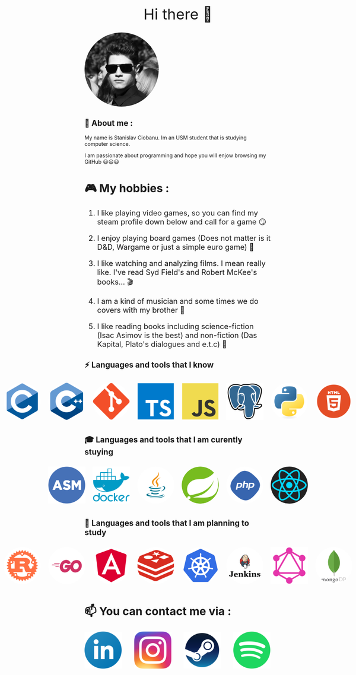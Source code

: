 
<div style="width: 100%; height: 100px; display: flex; align-items: center; justify-content: center; font-size: 40px">

Hi there 👋

</div


<div style="width: 100%; height: 200px; display: flex; align-items: center; justify-content: center;">

<img src="images/stasssssss.jpg " style="border-radius: 50%; width: 200px; height: 200px; align:center">

</div

<div style="font-size: 20px; align-items: center; justify-content: center;">

## 💬 About me :
My name is Stanislav Ciobanu. Im an USM student that is studying computer science.

I am passionate about programming and hope you will enjow browsing my GitHub 😃😃😃

</div>


<div style="font-size: 20px; align-items: center; justify-content: center;">

## 🎮 My hobbies :

1. I like playing video games, so you can find my steam profile down below and call for a game 😏

2. I enjoy playing board games (Does not matter is it D&D, Wargame or just a simple euro game) 🎲

3. I like watching and analyzing films. I mean really like. I've read Syd Field's and Robert McKee's books... 🎬

4. I am a kind of musician and some times we do covers with my brother 🎸

5. I like reading books including science-fiction (Isac Asimov is the best) and non-fiction (Das Kapital, Plato's dialogues and e.t.c) 📘

</div>

<div>

##  ⚡ Languages and tools that I know

</div>

<div style="display:flex; align-items: center; justify-content: center;">

<img src="images/68747470733a2f2f63646e2e6a7364656c6976722e6e65742f67682f64657669636f6e732f64657669636f6e2f69636f6e732f6373686172702f6373686172702d6f726967696e616c2e737667.svg" style="border-radius: 50%; width: 100px; height: 100px; margin:10px;">

<img src="images/68747470733a2f2f63646e2e6a7364656c6976722e6e65742f67682f64657669636f6e732f64657669636f6e2f69636f6e732f632f632d6f726967696e616c2e737667.svg " style="border-radius: 50%; width: 100px; height: 100px; margin:10px;">

<img src="images/68747470733a2f2f63646e2e6a7364656c6976722e6e65742f67682f64657669636f6e732f64657669636f6e2f69636f6e732f63706c7573706c75732f63706c7573706c75732d6f726967696e616c2e737667.svg" style="border-radius: 50%; width: 100px; height: 100px; margin:10px;">

<img src="images/68747470733a2f2f63646e2e6a7364656c6976722e6e65742f67682f64657669636f6e732f64657669636f6e2f69636f6e732f6769742f6769742d6f726967696e616c2e737667.svg" style="border-radius: 50%; width: 100px; height: 100px; margin:10px;">

<img src="images/68747470733a2f2f63646e2e6a7364656c6976722e6e65742f67682f64657669636f6e732f64657669636f6e2f69636f6e732f747970657363726970742f747970657363726970742d6f726967696e616c2e737667.svg" style=" width: 100px; height: 100px; margin:10px;">

<img src="images/68747470733a2f2f63646e2e6a7364656c6976722e6e65742f67682f64657669636f6e732f64657669636f6e2f69636f6e732f6a6176617363726970742f6a6176617363726970742d6f726967696e616c2e737667.svg" style=" width: 100px; height: 100px; margin:10px;">

<img src="images/68747470733a2f2f63646e2e6a7364656c6976722e6e65742f67682f64657669636f6e732f64657669636f6e2f69636f6e732f706f737467726573716c2f706f737467726573716c2d6f726967696e616c2e737667.svg" style="width: 100px; height: 100px; margin:10px;">

<img src="images/68747470733a2f2f63646e2e6a7364656c6976722e6e65742f67682f64657669636f6e732f64657669636f6e2f69636f6e732f707974686f6e2f707974686f6e2d6f726967696e616c2e737667.svg" style="border-radius: 50%; width: 100px; height: 100px; margin:10px;">

<img src="images/logo-2582748_1280.webp" style="border-radius: 50%; width: 100px; height: 100px; margin:10px;">

<img src="images/css3.png" style="border-radius: 50%; width: 100px; height: 100px; margin:10px;">

</div>

<div>

##  🎓 Languages and tools that I am curently stuying 

</div>

<div style="display:flex; align-items: center; justify-content: center;">

<img src="images/ASM-Symbol-Blue-Tight-002-min-300x300.png" style="width: 100px; height: 100px; margin:10px;">

<img src="images/68747470733a2f2f63646e2e6a7364656c6976722e6e65742f67682f64657669636f6e732f64657669636f6e2f69636f6e732f646f636b65722f646f636b65722d706c61696e2d776f72646d61726b2e737667.svg" style="width: 100px; height: 100px; margin:10px;">

<img src="images/java-logo.png" style="border-radius: 50%; width: 100px; height: 100px; margin:10px;">

<img src="images/spring-logo.png" style="border-radius: 50%; width: 100px; height: 100px; margin:10px;">

<img src="images/pngimg.com - php_PNG29.png" style="border-radius: 50%; width: 100px; height: 100px; margin:10px;">

<img src="images/react.png" style="border-radius: 50%; width: 100px; height: 100px; margin:10px;">

</div>

<div>

##  🔭 Languages and tools that I am planning to study

</div>


<div style="display:flex; align-items: center; justify-content: center;">

<img src="images/F_Sharp_logo.svg.png" style="border-radius: 50%; width: 100px; height: 100px; margin:10px;">

<img src="images/rust-1.png" style="border-radius: 50%; width: 100px; height: 100px; margin:10px;">

<img src="images/Go-Logo_Fuchsia.png" style="border-radius: 50%; width: 100px; height: 100px; margin:10px;">

<img src="images/21_Angular_logo_logos-512.webp" style="border-radius: 50%; width: 100px; height: 100px; margin:10px;">

<img src="images/free-redis-logo-icon-download-in-svg-png-gif-file-formats--programming-langugae-freebies-pack-logos-icons-1175103.webp" style="border-radius: 50%; width: 100px; height: 100px; margin:10px;">

<img src="images/21_d3cvM_400x400.png" style="border-radius: 50%; width: 100px; height: 100px; margin:10px;">

<img src="images/jenkins.png" style="border-radius: 50%; width: 100px; height: 100px; margin:10px;">

<img src="images/GraphQL_Logo.svg.png" style=" width: 100px; height: 100px; margin:10px;">

<img src="images/mongodb-icon-2.svg" style="border-radius: 50%; width: 100px; height: 100px; margin:10px;">

<img src="images/terraform.svg" style="border-radius: 50%; width: 100px; height: 100px; margin:10px;">

</div>

<div style="font-size: 20px;">

## 📫 You can contact me via :

<div style=" display:flex; align-items: center; justify-content: center;">

<a href="https://www.linkedin.com/in/stasciobanu/" target="_blank" style="display: flex; align-items: center; text-decoration: none;">
    <img src="images/linkedin-icon.svg" alt="LinkedIn" width="100" height="100" style="margin-right: 8px;">
</a>

<a href="https://www.instagram.com/ssstasciobanu/" target="_blank" style="display: flex; align-items: center; text-decoration: none; margin-left: 30px;">
    <img src="images/Instagram_icon.png.webp" alt="LinkedIn" width="100" height="100" style="margin-right: 8px;">
</a>

<a href="https://steamcommunity.com/id/Stasoid/" target="_blank" style="display: flex; align-items: center; text-decoration: none; margin-left: 30px;">
    <img src="images/steam-logo-transparent.png" alt="LinkedIn" width="100" height="100" style="margin-right: 8px;">
</a>

<a href="https://open.spotify.com/user/vze5pxumtpu5hsv7md7bgrmt8" target="_blank" style="display: flex; align-items: center; text-decoration: none; margin-left: 30px;">
    <img src="images/Spotify_logo_without_text.svg.png" alt="LinkedIn" width="100" height="100" style="margin-right: 8px;">
</a>

</div>

</div>